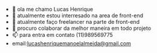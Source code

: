 - 👋 ola me chamo Lucas Henrique
- 👀 atualmente estou interresado na area de front-end
- 🌱 atualmente faço freelancer na parte de front-end
- 💞️ procuro colaborar da melhor maneira em todo projeto
- 📫 para entra em contato (11)989569775
- email:lucashenriquemanoelalmeida@gmail.com

<!---
Lucashenriquemanoelalmeida/Lucashenriquemanoelalmeida is a ✨ special ✨ repository because its `README.md` (this file) appears on your GitHub profile.
You can click the Preview link to take a look at your changes.
--->
